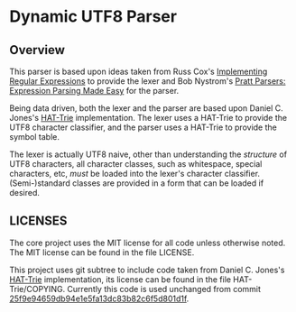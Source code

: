 # Dynamic UTF8 Parser

## Overview

This parser is based upon ideas taken from Russ Cox's [Implementing 
Regular Expressions](https://swtch.com/~rsc/regexp/) to provide the 
lexer and Bob Nystrom's [Pratt Parsers: Expression Parsing Made 
Easy](http://journal.stuffwithstuff.com/2011/03/19/pratt-parsers-expression-parsing-made-easy/) 
for the parser.

Being data driven, both the lexer and the parser are based upon Daniel 
C. Jones's [HAT-Trie](https://github.com/dcjones/hat-trie) 
implementation.  The lexer uses a HAT-Trie to provide the UTF8 
character classifier, and the parser uses a HAT-Trie to provide the 
symbol table.

The lexer is actually UTF8 naive, other than understanding the 
*structure* of UTF8 characters, all character classes, such as 
whitespace, special characters, etc, *must* be loaded into the lexer's 
character classifier. (Semi-)standard classes are provided in a form 
that can be loaded if desired.

## LICENSES

The core project uses the MIT license for all code unless otherwise 
noted. The MIT license can be found in the file LICENSE.

This project uses git subtree to include code taken from Daniel C. 
Jones's [HAT-Trie](https://github.com/dcjones/hat-trie) implementation, 
its license can be found in the file HAT-Trie/COPYING. Currently this 
code is used unchanged from commit 
[25f9e94659db94e1e5fa13dc83b82c6f5d801d1f](https://github.com/dcjones/hat-trie/commit/25f9e94659db94e1e5fa13dc83b82c6f5d801d1f).
